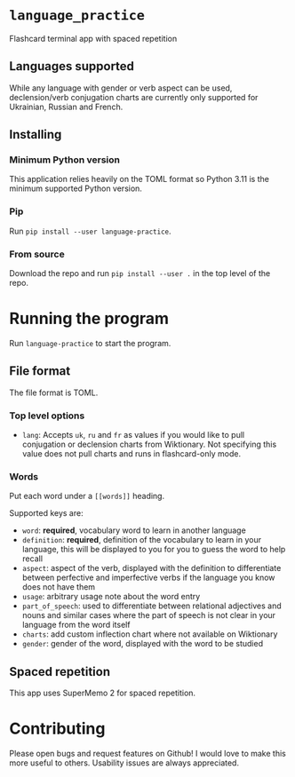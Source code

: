 # `language_practice`

Flashcard terminal app with spaced repetition

## Languages supported

While any language with gender or verb aspect can be used, declension/verb conjugation
charts are currently only supported for Ukrainian, Russian and French.

## Installing

### Minimum Python version
This application relies heavily on the TOML format so Python 3.11 is the minimum
supported Python version.

### Pip 
Run `pip install --user language-practice`.

### From source
Download the repo and run `pip install --user .` in the top level of the repo.

# Running the program

Run `language-practice` to start the program.

## File format

The file format is TOML. 

### Top level options

* `lang`: Accepts `uk`, `ru` and `fr` as values if you would like to pull conjugation
or declension charts from Wiktionary. Not specifying this value does not pull charts
and runs in flashcard-only mode.

### Words

Put each word under a `[[words]]` heading.

Supported keys are:
* `word`: **required**, vocabulary word to learn in another language
* `definition`: **required**, definition of the vocabulary to learn in your language,
this will be displayed to you for you to guess the word to help recall
* `aspect`: aspect of the verb, displayed with the definition to differentiate between
perfective and imperfective verbs if the language you know does not have them
* `usage`: arbitrary usage note about the word entry
* `part_of_speech`: used to differentiate between relational adjectives and nouns and
similar cases where the part of speech is not clear in your language from the word
itself
* `charts`: add custom inflection chart where not available on Wiktionary
* `gender`: gender of the word, displayed with the word to be studied

## Spaced repetition

This app uses SuperMemo 2 for spaced repetition.

# Contributing

Please open bugs and request features on Github! I would love to make this more useful
to others. Usability issues are always appreciated.
